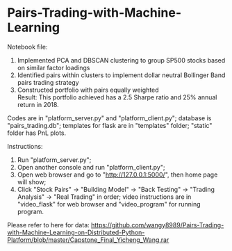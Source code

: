 # Pairs-Trading-with-Machine-Learning

Notebook file:
1. Implemented PCA and DBSCAN clustering to group SP500 stocks based on similar factor loadings  
2. Identified pairs within clusters to implement dollar neutral Bollinger Band pairs trading strategy  
3. Constructed portfolio with pairs equally weighted  
Result: This portfolio achieved has a 2.5 Sharpe ratio and 25% annual return in 2018.

Codes are in "platform_server.py" and "platform_client.py"; database is "pairs_trading.db"; templates for flask are in "templates" folder; "static" folder has PnL plots.

Instructions:
1. Run "platform_server.py";
2. Open another console and run "platform_client.py";
3. Open web browser and go to "http://127.0.0.1:5000/", then home page will show;
4. Click "Stock Pairs" -> "Building Model" -> "Back Testing" -> "Trading Analysis" -> "Real Trading" in order;
video instructions are in "video_flask" for web browser and "video_program" for running program.

Please refer to here for data:
https://github.com/wangy8989/Pairs-Trading-with-Machine-Learning-on-Distributed-Python-Platform/blob/master/Capstone_Final_Yicheng_Wang.rar
